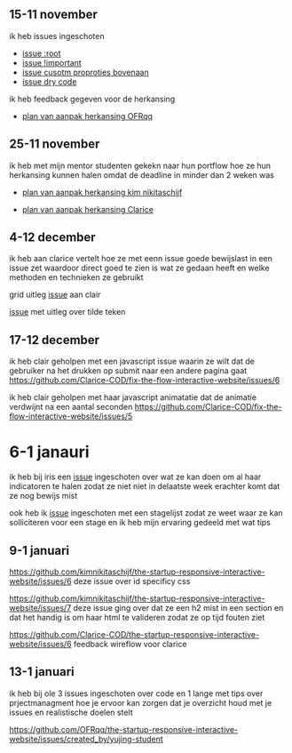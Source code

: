 <h2>
15-11 november</h2>
<p>
ik heb issues ingeschoten 
<ul>
<li><a href="https://github.com/Matthijs217/look-and-feel-styleguide/issues/8">issue :root</a></li>
<li><a href="https://github.com/kimnikitaschijf/look-and-feel-styleguide/issues/10">issue !important</a></li>
<li><a href="https://github.com/Kitkatisvibing/look-and-feel-styleguide/issues/7">issue cusotm proproties bovenaan </a></li>
<li><a href="https://github.com/Kitkatisvibing/look-and-feel-styleguide/issues/5">issue dry code </a></li>
</ul>

ik heb feedback gegeven voor de herkansing
<ul>
  <li>
    <a href="https://github.com/OFRqq/i-love-web/issues/1 ">plan van aanpak herkansing OFRqq</a>
  </li>
</ul>


<h2>
25-11 november</h2>

ik heb met mijn mentor studenten gekekn naar hun portflow hoe ze hun herkansing kunnen halen omdat de deadline in minder dan 2 weken was 
<ul>
  <li>
<a href="https://github.com/kimnikitaschijf/look-and-feel-corporate-identity/issues/30 ">plan van aanpak herkansing kim nikitaschijf</a>
  </li>
    <li>

<a href="https://github.com/Clarice-COD/look-and-feel-corporate-identity/issues/5">plan van aanpak herkansing Clarice</a>
  </li>
</ul>


<h2>
4-12 december</h2>

ik heb aan clarice vertelt hoe ze met eenn issue goede bewijslast in een issue zet waardoor direct goed te zien is wat ze gedaan heeft en welke methoden en technieken ze gebruikt 

grid uitleg [issue](https://github.com/Clarice-COD/look-and-feel-corporate-identity/issues/13) aan clair
 

[issue](https://github.com/kimnikitaschijf/look-and-feel-corporate-identity/issues/24 ) met uitleg over tilde teken





<h2>
17-12 december</h2>

ik heb clair geholpen met een javascript issue waarin ze wilt dat de gebruiker na het drukken op submit naar een andere pagina gaat
https://github.com/Clarice-COD/fix-the-flow-interactive-website/issues/6

ik heb clair geholpen met haar javascript animatatie dat de animatie verdwijnt na een aantal seconden
https://github.com/Clarice-COD/fix-the-flow-interactive-website/issues/5

<h1>6-1 janauri </h1>
ik heb bij iris een <a href="https://github.com/irisvw/the-startup-responsive-interactive-website/issues/3">issue</a> ingeschoten over wat ze kan doen om al haar indicatoren te halen zodat ze niet niet in delaatste week erachter komt dat ze nog bewijs mist 

<br>

ook heb ik [issue](https://github.com/irisvw/fix-the-flow-interactive-website/issues/6) ingeschoten met een stagelijst zodat ze weet waar ze kan solliciteren voor een stage en ik heb mijn ervaring gedeeld met wat tips


<h2>9-1 januari </h2>

https://github.com/kimnikitaschijf/the-startup-responsive-interactive-website/issues/6 deze issue over id specificy css

https://github.com/kimnikitaschijf/the-startup-responsive-interactive-website/issues/7 deze issue ging over dat ze een h2 mist in een section en dat het handig is om haar html te valideren zodat ze op tijd fouten ziet

https://github.com/Clarice-COD/the-startup-responsive-interactive-website/issues/6 feedback wireflow voor clarice


<h2>13-1 januari </h2>

ik heb bij ole 3 issues ingeschoten over code en 1 lange met tips over prjectmanagment hoe je ervoor kan zorgen dat je overzicht houd met je issues en realistische doelen stelt 

https://github.com/OFRqq/the-startup-responsive-interactive-website/issues/created_by/yujing-student
